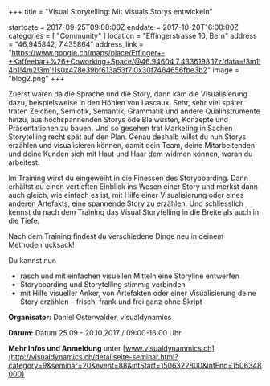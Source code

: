 +++
title = "Visual Storytelling: Mit Visuals Storys entwickeln"

startdate = 2017-09-25T09:00:00Z
enddate = 2017-10-20T16:00:00Z
categories = [ "Community" ]
location = "Effingerstrasse 10, Bern"
address = "46.945842, 7.435864"
address_link = "https://www.google.ch/maps/place/Effinger+-+Kaffeebar+%26+Coworking+Space/@46.94604,7.4336198,17z/data=!3m1!4b1!4m2!3m1!1s0x478e39bf613a53f7:0x30f7464656fbe3b2"
image = "blog2.png"
+++


Zuerst waren da die Sprache und die Story, dann kam die Visualisierung dazu, beispielsweise in den Höhlen von Lascaux. Sehr, sehr viel später traten Zeichen, Semiotik, Semantik, Grammatik und andere Quälinstrumente hinzu, aus hochspannenden Storys öde Bleiwüsten, Konzepte und Präsentationen zu bauen. Und so gesehen trat Marketing in Sachen Storytelling recht spät auf den Plan. Genau deshalb willst du nun Storys erzählen und visualisieren können, damit dein Team, deine Mitarbeitenden und deine Kunden sich mit Haut und Haar dem widmen können, woran du arbeitest.

Im Training wirst du eingeweiht in die Finessen des Storyboarding. Dann erhältst du einen vertieften Einblick ins Wesen einer Story und merkst dann auch gleich, wie einfach es ist, mit Hilfe einer Visualisierung oder eines anderen Artefakts, eine spannende Story zu erzählen. Und schliesslich kennst du nach dem Training das Visual Storytelling in die Breite als auch in die Tiefe.

Nach dem Training findest du verschiedene Dinge neu in deinem Methodenrucksack!

Du kannst nun

- rasch und mit einfachen visuellen Mitteln eine Storyline entwerfen
- Storyboarding und Storytelling stimmig verbinden
- mit Hilfe visueller Anker, von Artefakten oder einer Visualisierung deine Story erzählen – frisch, frank und frei ganz ohne Skript


**Organisator:** Daniel Osterwalder, visualdynamics

**Datum:** Datum	25.09 - 20.10.2017 / 09:00-16:00 Uhr

**Mehr Infos und Anmeldung** unter
[www.visualdynammics.ch](http://visualdynamics.ch/detailseite-seminar.html?category=9&seminar=20&event=88&intStart=1506322800&intEnd=1506348000)
